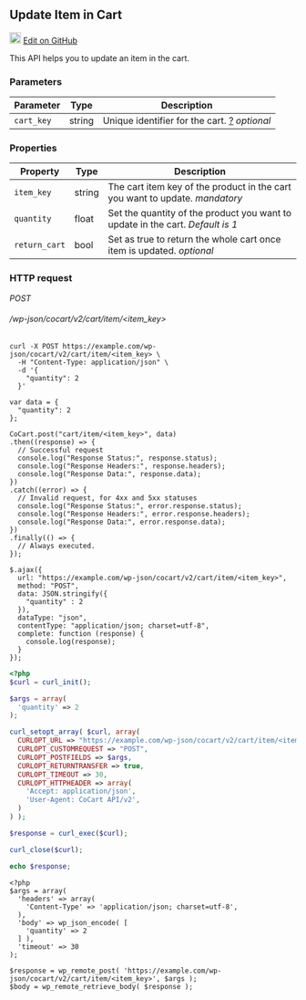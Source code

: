## Update Item in Cart ##

<img src="images/github.svg" width="20" height="20" alt="GitHub Mark Logo"> [Edit on GitHub](https://github.com/co-cart/co-cart-docs/blob/master/source/includes/cocart-v2/_cart-item-update.md)

This API helps you to update an item in the cart.

### Parameters ###

| Parameter  | Type   | Description                                                                                                                 |
| ---------- | ------ | --------------------------------------------------------------------------------------------------------------------------- |
| `cart_key` | string | Unique identifier for the cart. <a class="label label-info" href="#cart-key">?</a> <i class="label label-info">optional</i> |

### Properties ###

| Property        | Type   | Description                                                                                                  |
| --------------- | ------ | ------------------------------------------------------------------------------------------------------------ |
| `item_key`      | string | The cart item key of the product in the cart you want to update. <i class="label label-info">mandatory</i>   |
| `quantity`      | float  | Set the quantity of the product you want to update in the cart. <i class="label label-info">Default is 1</i> |
| `return_cart`   | bool   | Set as true to return the whole cart once item is updated. <i class="label label-info">optional</i>          |

### HTTP request ###

<div class="api-endpoint">
  <div class="endpoint-data">
    <i class="label label-post">POST</i>
    <h6>/wp-json/cocart/v2/cart/item/&lt;item_key&gt;</h6>
  </div>
</div>

```shell
curl -X POST https://example.com/wp-json/cocart/v2/cart/item/<item_key> \
  -H "Content-Type: application/json" \
  -d '{
    "quantity": 2
  }'
```

```javascript--node
var data = {
  "quantity": 2
};

CoCart.post("cart/item/<item_key>", data)
.then((response) => {
  // Successful request
  console.log("Response Status:", response.status);
  console.log("Response Headers:", response.headers);
  console.log("Response Data:", response.data);
})
.catch((error) => {
  // Invalid request, for 4xx and 5xx statuses
  console.log("Response Status:", error.response.status);
  console.log("Response Headers:", error.response.headers);
  console.log("Response Data:", error.response.data);
})
.finally(() => {
  // Always executed.
});
```

```javascript--jquery
$.ajax({
  url: "https://example.com/wp-json/cocart/v2/cart/item/<item_key>",
  method: "POST",
  data: JSON.stringify({
    "quantity" : 2
  }),
  dataType: "json",
  contentType: "application/json; charset=utf-8",
  complete: function (response) {
    console.log(response);
  }
});
```

```php
<?php
$curl = curl_init();

$args = array(
  'quantity' => 2
);

curl_setopt_array( $curl, array(
  CURLOPT_URL => "https://example.com/wp-json/cocart/v2/cart/item/<item_key>",
  CURLOPT_CUSTOMREQUEST => "POST",
  CURLOPT_POSTFIELDS => $args,
  CURLOPT_RETURNTRANSFER => true,
  CURLOPT_TIMEOUT => 30,
  CURLOPT_HTTPHEADER => array(
    'Accept: application/json',
    'User-Agent: CoCart API/v2',
  )
) );

$response = curl_exec($curl);

curl_close($curl);

echo $response;
```

```php--wp-http-api
<?php
$args = array(
  'headers' => array(
    'Content-Type' => 'application/json; charset=utf-8',
  ),
  'body' => wp_json_encode( [
    'quantity' => 2
  ] ),
  'timeout' => 30
);

$response = wp_remote_post( 'https://example.com/wp-json/cocart/v2/cart/item/<item_key>', $args );
$body = wp_remote_retrieve_body( $response );
```
